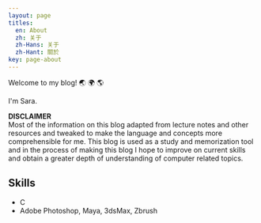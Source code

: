 ```yaml
---
layout: page
titles:
  en: About
  zh: 关于
  zh-Hans: 关于
  zh-Hant: 關於
key: page-about
---
```


Welcome to my blog! :earth_asia: :earth_africa: :earth_americas:

I'm Sara.

**DISCLAIMER**<br>
Most of the information on this blog adapted from lecture notes and other resources and tweaked
to make the language and concepts more comprehensible for me. This blog is used as a study and memorization tool and in the process of making this blog I hope to improve on current
skills and obtain a greater depth of understanding of computer related topics. 

## Skills

- C
- Adobe Photoshop, Maya, 3dsMax, Zbrush